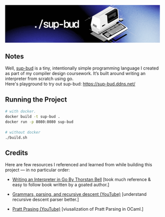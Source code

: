 <a href="https://sup-bud.ddns.net/">
  <img src="./web/assets/banner.png" alt="sup-bud" />
</a>

## Notes
Well, [sup-bud](https://www.instagram.com/reel/Cz1jWt_uEJu/) is a tiny, intentionally simple programming language I created as part of my compiler design coursework. It’s built around writing an interpreter from scratch using go.</br>
Here's playground to try out sup-bud: https://sup-bud.ddns.net/ <br/>


## Running the Project

```bash
# with docker.
docker build -t sup-bud .
docker run -p 8080:8080 sup-bud

# without docker
./build.sh
```

## Credits

Here are few resources I referenced and learned from while building this project — in no particular order:

- [Writing an Interpreter in Go By Thorstan Bell](https://monkeylang.org/) [took much reference & easy to follow book written by a goated author.]

- [Grammars, parsing, and recursive descent (YouTube)](https://youtu.be/ENKT0Z3gldE?si=seZc5bsaGTnevbFD/)  [understand recursive descent parser better.]

- [Pratt Prasing (YouTube)](https://youtu.be/2l1Si4gSb9A?si=oJhwBtrq08jTxpJl/)  [viusalization of Pratt Parsing in OCaml.]
